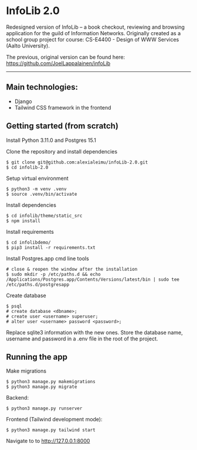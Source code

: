 # InfoLib 2.0
Redesigned version of InfoLib – a book checkout, reviewing and browsing application for the guild of Information Networks. Originally created as a school group project for course: CS-E4400 - Design of WWW Services (Aalto University).

The previous, original version can be found here: https://github.com/JoelLappalainen/infoLib

---

## Main technologies:

* Django
* Tailwind CSS framework in the frontend

## Getting started (from scratch)

Install Python 3.11.0 and Postgres 15.1

Clone the repository and install dependencies
```
$ git clone git@github.com:alexialeimu/infoLib-2.0.git
$ cd infolib-2.0
```

Setup virtual environment
```
$ python3 -m venv .venv
$ source .venv/bin/activate
```

Install dependencies
```
$ cd infolib/theme/static_src
$ npm install
```

Install requirements
```
$ cd infolibdemo/
$ pip3 install -r requirements.txt
```

Install Postgres.app cmd line tools
```
# close & reopen the window after the installation
$ sudo mkdir -p /etc/paths.d && echo /Applications/Postgres.app/Contents/Versions/latest/bin | sudo tee /etc/paths.d/postgresapp 
```

Create database
```
$ psql
# create database <dbname>;
# create user <username> superuser;
# alter user <username> password <password>;
```

Replace sqlite3 information with the new ones. Store the database name, username and password in a .env file in the root of the project.

## Running the app

Make migrations
```
$ python3 manage.py makemigrations
$ python3 manage.py migrate
```

Backend:
```
$ python3 manage.py runserver
```

Frontend (Tailwind development mode):
```
$ python3 manage.py tailwind start
```

Navigate to to http://127.0.0.1:8000